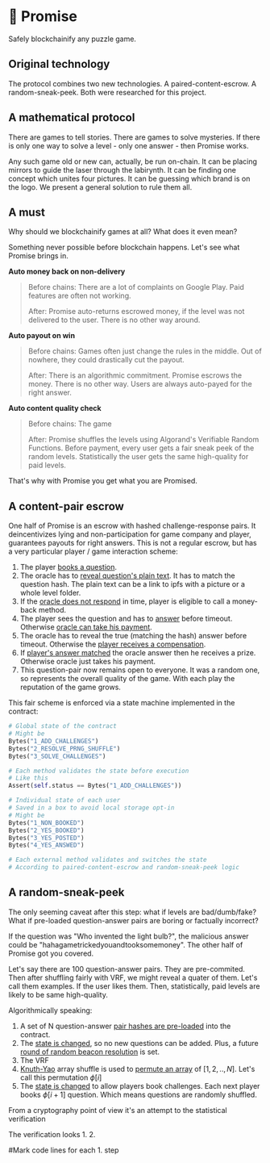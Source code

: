 # 💍 Promise 

Safely blockchainify any puzzle game. 

## Original technology

The protocol combines two new technologies. A paired-content-escrow. A random-sneak-peek. Both were researched for this project.

## A mathematical protocol 

There are games to tell stories. There are games to solve mysteries. If there is only one way to solve a level - only one answer - then Promise works.

Any such game old or new can, actually, be run on-chain. 
It can be placing mirrors to guide the laser through the labirynth. It can be finding one concept which unites four pictures. It can be guessing which brand is on the logo. We present a general solution to rule them all.

## A must
Why should we blockchainify games at all? What does it even mean?

Something never possible before blockchain happens. Let's see what Promise brings in.

**Auto money back on non-delivery** 
> Before chains:
> There are a lot of complaints on Google Play. Paid features are often not working.
>
> After:
> Promise auto-returns escrowed money, if the level was not delivered to the user. There is no other way around. 

**Auto payout on win**
> Before chains:
>  Games often just change the rules in the middle. Out of nowhere, they could drastically cut the payout. 
>
> After:
> There is an algorithmic commitment. Promise escrows the money. There is no other way. Users are always auto-payed for the right answer. 

**Auto content quality check**
> Before chains:
> The game 
>
> After:
> Promise shuffles the levels using Algorand's Verifiable Random Functions. Before payment, every user gets a fair sneak peek of the random levels. 
> Statistically the user gets the same high-quality for paid levels.


That's why with Promise you get what you are Promised.

## A content-pair escrow
<!-- Click the link to see a demo game protected by Promise.

From a technical point of view Promise is a gaming escrow. First, it guarantees payout/decincentivizes any fraud. Second, it makes sure 
the content quality is the same as Promised by examples. How can a machine feel the quality? Actually, it can't. But, the user might get a fair sneak peek to decide.
Promise provides random examples of levels before the user pays. The levels are randomly shuffled. So, if the user loved those examples, most likely 
paid ones will be enjoyable as well. 

Which seems important in the age of neural net autogenerated content. Imagine that each person 
receives his own personal generated level. There has to be a way to safely sell and buy personal levels. This way is Promise. -->

One half of Promise is an escrow with hashed challenge-response pairs. It deincentivizes lying and non-participation for game company and player, guarantees payouts for right answers. This is not a regular escrow, but has a very particular player / game interaction scheme:

1. The player [books a question](https://github.com/arty-arty/promise/blob/fe3d97e3c8fc8835e5f59b93a5c108b96d82adbd/contract/contract.py#L242).
2. The oracle has to [reveal question's plain text](https://github.com/arty-arty/promise/blob/fe3d97e3c8fc8835e5f59b93a5c108b96d82adbd/contract/contract.py#L267). It has to match the question hash. The plain text can be a link to ipfs with a picture or a whole level folder.
3. If the [oracle does not respond](https://github.com/arty-arty/promise/blob/fe3d97e3c8fc8835e5f59b93a5c108b96d82adbd/contract/contract.py#L293) in time, player is eligible to call a money-back method.
4. The player sees the question and has to [answer](https://github.com/arty-arty/promise/blob/fe3d97e3c8fc8835e5f59b93a5c108b96d82adbd/contract/contract.py#L307) before timeout. Otherwise [oracle can take his payment](https://github.com/arty-arty/promise/blob/fe3d97e3c8fc8835e5f59b93a5c108b96d82adbd/contract/contract.py#L355).
5. The oracle has to reveal the true (matching the hash) answer before timeout. Otherwise the [player receives a compensation](https://github.com/arty-arty/promise/blob/fe3d97e3c8fc8835e5f59b93a5c108b96d82adbd/contract/contract.py#L361).
6. If [player's answer matched](https://github.com/arty-arty/promise/blob/fe3d97e3c8fc8835e5f59b93a5c108b96d82adbd/contract/contract.py#L350) the oracle answer then he receives a prize. Otherwise oracle just takes his payment. 
7. This question-pair now remains open to everyone. It was a random one, so represents the overall quality of the game. With each play the reputation of the game grows.

This fair scheme is enforced via a state machine implemented in the contract:

```python
# Global state of the contract
# Might be 
Bytes("1_ADD_CHALLENGES")
Bytes("2_RESOLVE_PRNG_SHUFFLE")
Bytes("3_SOLVE_CHALLENGES")

# Each method validates the state before execution
# Like this
Assert(self.status == Bytes("1_ADD_CHALLENGES"))
```

```python
# Individual state of each user 
# Saved in a box to avoid local storage opt-in
# Might be 
Bytes("1_NON_BOOKED")
Bytes("2_YES_BOOKED")
Bytes("3_YES_POSTED")
Bytes("4_YES_ANSWED")

# Each external method validates and switches the state
# According to paired-content-escrow and random-sneak-peek logic
```

## A random-sneak-peek

The only seeming caveat after this step: what if levels are bad/dumb/fake? What if pre-loaded question-answer pairs are boring or factually incorrect? 

If the question was "Who invented the light bulb?", the malicious answer could be "hahagametrickedyouandtooksomemoney". The other half of Promise got you covered.

Let's say there are 100 question-answer pairs. They are pre-commited. Then after shuffling fairly with VRF, we might reveal a quater of them. Let's call them examples. If the user likes them. Then, statistically, paid levels are likely to be same high-quality.

Algorithmically speaking:
1. A set of N question-answer [pair hashes are pre-loaded](https://github.com/arty-arty/promise/blob/fe3d97e3c8fc8835e5f59b93a5c108b96d82adbd/contract/contract.py#L109) into the contract.
2. The [state is changed](https://github.com/arty-arty/promise/blob/fe3d97e3c8fc8835e5f59b93a5c108b96d82adbd/contract/contract.py#L121), so no new questions can be added. Plus, a future [round of random beacon resolution](https://github.com/arty-arty/promise/blob/fe3d97e3c8fc8835e5f59b93a5c108b96d82adbd/contract/contract.py#L125) is set. 
3. The VRF
4. [Knuth-Yao](https://github.com/arty-arty/promise/blob/fe3d97e3c8fc8835e5f59b93a5c108b96d82adbd/contract/contract.py#L138) array shuffle is used to [permute an array](https://github.com/arty-arty/promise/blob/fe3d97e3c8fc8835e5f59b93a5c108b96d82adbd/contract/contract.py#L207) of $[1, 2, .., N]$. Let's call this permutation $\phi[i]$
5. The [state is changed](https://github.com/arty-arty/promise/blob/fe3d97e3c8fc8835e5f59b93a5c108b96d82adbd/contract/contract.py#L232) to allow players book challenges. Each next player books $\phi[i + 1]$ question. Which means questions are randomly shuffled.

From a cryptography point of view it's an attempt to 
the statistical verification

The verification looks
1.
2.

#Mark code lines for each 1. step 



